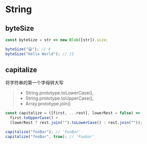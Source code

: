 # String

## byteSize

```js
const byteSize = str => new Blob([str]).size;

byteSize("😀"); // 4
byteSize("Hello World"); // 11
```

## capitalize

将字符串的第一个字母转大写

> - String.prototype.toLowerCase(),
> - String.prototype.toUpperCase(),
> - Array.prototype.join()

```js
const capitalize = ([first, ...rest], lowerRest = false) =>
  first.toUpperCase() +
  (lowerRest ? rest.join("").toLowerCase() : rest.join(""));

capitalize("fooBar"); // 'FooBar'
capitalize("fooBar", true); // 'Foobar'
```

